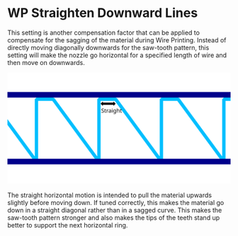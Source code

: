 WP Straighten Downward Lines
====
This setting is another compensation factor that can be applied to compensate for the sagging of the material during Wire Printing. Instead of directly moving diagonally downwards for the saw-tooth pattern, this setting will make the nozzle go horizontal for a specified length of wire and then move on downwards.

![Moving straight horizontally first before moving back down](images/wireframe_straight_before_down.svg)

The straight horizontal motion is intended to pull the material upwards slightly before moving down. If tuned correctly, this makes the material go down in a straight diagonal rather than in a sagged curve. This makes the saw-tooth pattern stronger and also makes the tips of the teeth stand up better to support the next horizontal ring.